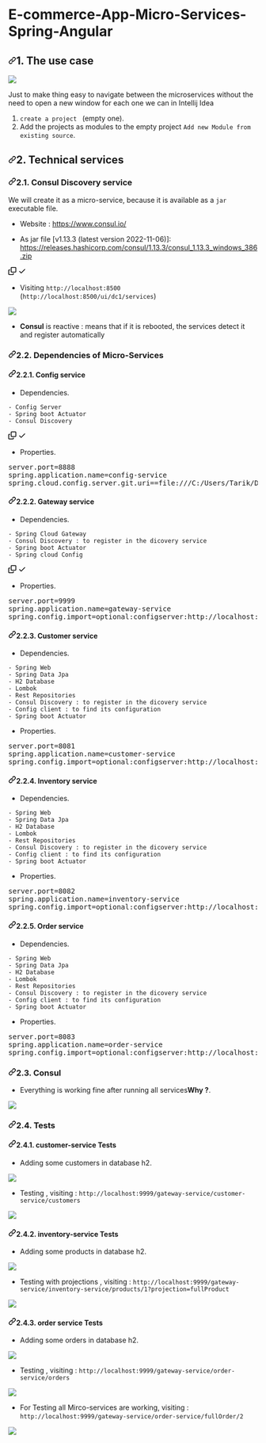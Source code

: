 <h1>E-commerce-App-Micro-Services-Spring-Angular</h1>
<h2 dir="auto"><a id="user-content-1-the-use-case" class="anchor" aria-hidden="true" href="#1-the-use-case"><svg class="octicon octicon-link" viewBox="0 0 16 16" version="1.1" width="16" height="16" aria-hidden="true"><path fill-rule="evenodd" d="M7.775 3.275a.75.75 0 001.06 1.06l1.25-1.25a2 2 0 112.83 2.83l-2.5 2.5a2 2 0 01-2.83 0 .75.75 0 00-1.06 1.06 3.5 3.5 0 004.95 0l2.5-2.5a3.5 3.5 0 00-4.95-4.95l-1.25 1.25zm-4.69 9.64a2 2 0 010-2.83l2.5-2.5a2 2 0 012.83 0 .75.75 0 001.06-1.06 3.5 3.5 0 00-4.95 0l-2.5 2.5a3.5 3.5 0 004.95 4.95l1.25-1.25a.75.75 0 00-1.06-1.06l-1.25 1.25a2 2 0 01-2.83 0z"></path></svg></a>1. <a name="user-content-theusecase"></a>The use case</h2>
<img src="https://github.com/TarikFERTAHI/E-commerce-App-Micro-Services-Spring-Angular/blob/main/pics/01 - Copy.png">
<p dir="auto">Just to make thing easy to navigate between the microservices without the need to open a new window for each one we can in Intellij Idea</p>
<ol dir="auto">
<li><code>create a project </code> (empty one).</li>
<li>Add the projects as modules to the empty project <code>Add new Module from existing source</code>.</li>
</ol>
<h2 dir="auto"><a id="user-content-2-technical-services" class="anchor" aria-hidden="true" href="#2-technical-services"><svg class="octicon octicon-link" viewBox="0 0 16 16" version="1.1" width="16" height="16" aria-hidden="true"><path fill-rule="evenodd" d="M7.775 3.275a.75.75 0 001.06 1.06l1.25-1.25a2 2 0 112.83 2.83l-2.5 2.5a2 2 0 01-2.83 0 .75.75 0 00-1.06 1.06 3.5 3.5 0 004.95 0l2.5-2.5a3.5 3.5 0 00-4.95-4.95l-1.25 1.25zm-4.69 9.64a2 2 0 010-2.83l2.5-2.5a2 2 0 012.83 0 .75.75 0 001.06-1.06 3.5 3.5 0 00-4.95 0l-2.5 2.5a3.5 3.5 0 004.95 4.95l1.25-1.25a.75.75 0 00-1.06-1.06l-1.25 1.25a2 2 0 01-2.83 0z"></path></svg></a>2. <a name="user-content-technicalservices"></a>Technical services</h2>
<h3 dir="auto"><a id="user-content-21-consul-discovery-service" class="anchor" aria-hidden="true" href="#21-consul-discovery-service"><svg class="octicon octicon-link" viewBox="0 0 16 16" version="1.1" width="16" height="16" aria-hidden="true"><path fill-rule="evenodd" d="M7.775 3.275a.75.75 0 001.06 1.06l1.25-1.25a2 2 0 112.83 2.83l-2.5 2.5a2 2 0 01-2.83 0 .75.75 0 00-1.06 1.06 3.5 3.5 0 004.95 0l2.5-2.5a3.5 3.5 0 00-4.95-4.95l-1.25 1.25zm-4.69 9.64a2 2 0 010-2.83l2.5-2.5a2 2 0 012.83 0 .75.75 0 001.06-1.06 3.5 3.5 0 00-4.95 0l-2.5 2.5a3.5 3.5 0 004.95 4.95l1.25-1.25a.75.75 0 00-1.06-1.06l-1.25 1.25a2 2 0 01-2.83 0z"></path></svg></a>2.1. <a name="user-content-consuldiscoveryservice"></a>Consul Discovery service</h3>
<p dir="auto">We will create it as a micro-service, because it is available as a <code>jar</code> executable file.</p>

<ul dir="auto">
<li>
<p dir="auto">Website : <a href="https://www.consul.io/" rel="nofollow">https://www.consul.io/</a></p>
</li>
<li>
<p dir="auto">As jar file [v1.13.3 (latest version 2022-11-06)]: <a href="https://releases.hashicorp.com/consul/1.13.3/consul_1.13.3_windows_386.zip" rel="nofollow">https://releases.hashicorp.com/consul/1.13.3/consul_1.13.3_windows_386.zip</a></p>
</li>
</ul>
<div class="zeroclipboard-container position-absolute right-0 top-0">
    <clipboard-copy aria-label="Copy" class="ClipboardButton btn js-clipboard-copy m-2 p-0 tooltipped-no-delay" data-copy-feedback="Copied!" data-tooltip-direction="w" value="$ docker run -d -p 8500:8500 -p 8600:8600/udp --name=my-consul consul agent -server -ui -node=server-1 -bootstrap-expect=1 -client=0.0.0.0
" tabindex="0" role="button">
      <svg aria-hidden="true" height="16" viewBox="0 0 16 16" version="1.1" width="16" data-view-component="true" class="octicon octicon-copy js-clipboard-copy-icon m-2">
    <path fill-rule="evenodd" d="M0 6.75C0 5.784.784 5 1.75 5h1.5a.75.75 0 010 1.5h-1.5a.25.25 0 00-.25.25v7.5c0 .138.112.25.25.25h7.5a.25.25 0 00.25-.25v-1.5a.75.75 0 011.5 0v1.5A1.75 1.75 0 019.25 16h-7.5A1.75 1.75 0 010 14.25v-7.5z"></path><path fill-rule="evenodd" d="M5 1.75C5 .784 5.784 0 6.75 0h7.5C15.216 0 16 .784 16 1.75v7.5A1.75 1.75 0 0114.25 11h-7.5A1.75 1.75 0 015 9.25v-7.5zm1.75-.25a.25.25 0 00-.25.25v7.5c0 .138.112.25.25.25h7.5a.25.25 0 00.25-.25v-7.5a.25.25 0 00-.25-.25h-7.5z"></path>
</svg>
      <svg aria-hidden="true" height="16" viewBox="0 0 16 16" version="1.1" width="16" data-view-component="true" class="octicon octicon-check js-clipboard-check-icon color-fg-success d-none m-2">
    <path fill-rule="evenodd" d="M13.78 4.22a.75.75 0 010 1.06l-7.25 7.25a.75.75 0 01-1.06 0L2.22 9.28a.75.75 0 011.06-1.06L6 10.94l6.72-6.72a.75.75 0 011.06 0z"></path>
</svg>
    </clipboard-copy>
  </div></div>
  <ul dir="auto">
<li>Visiting <code>http://localhost:8500</code> (<code>http://localhost:8500/ui/dc1/services</code>)</li>
</ul>
<img src="https://github.com/TarikFERTAHI/E-commerce-App-Micro-Services-Spring-Angular/blob/main/pics/01.1png.png">
<ul dir="auto">
<li><strong>Consul</strong> is reactive : means that if it is rebooted, the services detect it and register automatically</li>
</ul>
<h3 dir="auto"><a id="user-content-22-configuration-service" class="anchor" aria-hidden="true" href="#22-configuration-service"><svg class="octicon octicon-link" viewBox="0 0 16 16" version="1.1" width="16" height="16" aria-hidden="true"><path fill-rule="evenodd" d="M7.775 3.275a.75.75 0 001.06 1.06l1.25-1.25a2 2 0 112.83 2.83l-2.5 2.5a2 2 0 01-2.83 0 .75.75 0 00-1.06 1.06 3.5 3.5 0 004.95 0l2.5-2.5a3.5 3.5 0 00-4.95-4.95l-1.25 1.25zm-4.69 9.64a2 2 0 010-2.83l2.5-2.5a2 2 0 012.83 0 .75.75 0 001.06-1.06 3.5 3.5 0 00-4.95 0l-2.5 2.5a3.5 3.5 0 004.95 4.95l1.25-1.25a.75.75 0 00-1.06-1.06l-1.25 1.25a2 2 0 01-2.83 0z"></path></svg></a>2.2. <a name="user-content-configurationservice"></a>Dependencies of Micro-Services</h3>
<h4 dir="auto"><a id="user-content-221-config-service-dependencies" class="anchor" aria-hidden="true" href="#221-config-service-dependencies"><svg class="octicon octicon-link" viewBox="0 0 16 16" version="1.1" width="16" height="16" aria-hidden="true"><path fill-rule="evenodd" d="M7.775 3.275a.75.75 0 001.06 1.06l1.25-1.25a2 2 0 112.83 2.83l-2.5 2.5a2 2 0 01-2.83 0 .75.75 0 00-1.06 1.06 3.5 3.5 0 004.95 0l2.5-2.5a3.5 3.5 0 00-4.95-4.95l-1.25 1.25zm-4.69 9.64a2 2 0 010-2.83l2.5-2.5a2 2 0 012.83 0 .75.75 0 001.06-1.06 3.5 3.5 0 00-4.95 0l-2.5 2.5a3.5 3.5 0 004.95 4.95l1.25-1.25a.75.75 0 00-1.06-1.06l-1.25 1.25a2 2 0 01-2.83 0z"></path></svg></a>2.2.1. <a name="user-content-configservicedependencies"></a>Config service</h4>

  <ul dir="auto">
<li>Dependencies</strong>.</li>
</ul>

<div class="snippet-clipboard-content notranslate position-relative overflow-auto"><pre class="notranslate"><code>- Config Server
- Spring boot Actuator
- Consul Discovery
</code></pre><div class="zeroclipboard-container position-absolute right-0 top-0">
    <clipboard-copy aria-label="Copy" class="ClipboardButton btn js-clipboard-copy m-2 p-0 tooltipped-no-delay" data-copy-feedback="Copied!" data-tooltip-direction="w" value="- Config Server
- Spring boot Actuator
- Consul Discovery" tabindex="0" role="button">
      <svg aria-hidden="true" height="16" viewBox="0 0 16 16" version="1.1" width="16" data-view-component="true" class="octicon octicon-copy js-clipboard-copy-icon m-2">
    <path fill-rule="evenodd" d="M0 6.75C0 5.784.784 5 1.75 5h1.5a.75.75 0 010 1.5h-1.5a.25.25 0 00-.25.25v7.5c0 .138.112.25.25.25h7.5a.25.25 0 00.25-.25v-1.5a.75.75 0 011.5 0v1.5A1.75 1.75 0 019.25 16h-7.5A1.75 1.75 0 010 14.25v-7.5z"></path><path fill-rule="evenodd" d="M5 1.75C5 .784 5.784 0 6.75 0h7.5C15.216 0 16 .784 16 1.75v7.5A1.75 1.75 0 0114.25 11h-7.5A1.75 1.75 0 015 9.25v-7.5zm1.75-.25a.25.25 0 00-.25.25v7.5c0 .138.112.25.25.25h7.5a.25.25 0 00.25-.25v-7.5a.25.25 0 00-.25-.25h-7.5z"></path>
</svg>
      <svg aria-hidden="true" height="16" viewBox="0 0 16 16" version="1.1" width="16" data-view-component="true" class="octicon octicon-check js-clipboard-check-icon color-fg-success d-none m-2">
    <path fill-rule="evenodd" d="M13.78 4.22a.75.75 0 010 1.06l-7.25 7.25a.75.75 0 01-1.06 0L2.22 9.28a.75.75 0 011.06-1.06L6 10.94l6.72-6.72a.75.75 0 011.06 0z"></path>
</svg>
    </clipboard-copy>
  </div></div>
  
  <ul dir="auto">
<li>Properties</strong>.</li>
</ul>

<pre><span class="pl-k">server.port</span>=8888
<span class="pl-k">spring.application.name</span>=config-service
<span class="pl-k">spring.cloud.config.server.git.uri</span>==file:///C:/Users/Tarik/Desktop/Tarik/ENSET/S5/youssfi/Spring-Micro-Services-Consul-Config Gateway-Feign-Resilience4J/microservices-consul-config/config-repo // from where getting the config (repo local)</pre>

  
  <h4 dir="auto"><a id="user-content-231-gateway-service-dependencies" class="anchor" aria-hidden="true" href="#231-gateway-service-dependencies"><svg class="octicon octicon-link" viewBox="0 0 16 16" version="1.1" width="16" height="16" aria-hidden="true"><path fill-rule="evenodd" d="M7.775 3.275a.75.75 0 001.06 1.06l1.25-1.25a2 2 0 112.83 2.83l-2.5 2.5a2 2 0 01-2.83 0 .75.75 0 00-1.06 1.06 3.5 3.5 0 004.95 0l2.5-2.5a3.5 3.5 0 00-4.95-4.95l-1.25 1.25zm-4.69 9.64a2 2 0 010-2.83l2.5-2.5a2 2 0 012.83 0 .75.75 0 001.06-1.06 3.5 3.5 0 00-4.95 0l-2.5 2.5a3.5 3.5 0 004.95 4.95l1.25-1.25a.75.75 0 00-1.06-1.06l-1.25 1.25a2 2 0 01-2.83 0z"></path></svg></a>2.2.2. <a name="user-content-gatewayservicedependencies"></a>Gateway service</h4>
   <ul dir="auto">
<li>Dependencies</strong>.</li>
</ul>
  <div class="snippet-clipboard-content notranslate position-relative overflow-auto"><pre class="notranslate"><code>- Spring Cloud Gateway
- Consul Discovery : to register in the dicovery service
- Spring boot Actuator
- Spring cloud Config
</code></pre><div class="zeroclipboard-container position-absolute right-0 top-0">
    <clipboard-copy aria-label="Copy" class="ClipboardButton btn js-clipboard-copy m-2 p-0 tooltipped-no-delay" data-copy-feedback="Copied!" data-tooltip-direction="w" value="- Spring Cloud Gateway
- Consul Discovery : to register in the dicovery service
- Spring boot Actuator
- Spring cloud Config" tabindex="0" role="button">
      <svg aria-hidden="true" height="16" viewBox="0 0 16 16" version="1.1" width="16" data-view-component="true" class="octicon octicon-copy js-clipboard-copy-icon m-2">
    <path fill-rule="evenodd" d="M0 6.75C0 5.784.784 5 1.75 5h1.5a.75.75 0 010 1.5h-1.5a.25.25 0 00-.25.25v7.5c0 .138.112.25.25.25h7.5a.25.25 0 00.25-.25v-1.5a.75.75 0 011.5 0v1.5A1.75 1.75 0 019.25 16h-7.5A1.75 1.75 0 010 14.25v-7.5z"></path><path fill-rule="evenodd" d="M5 1.75C5 .784 5.784 0 6.75 0h7.5C15.216 0 16 .784 16 1.75v7.5A1.75 1.75 0 0114.25 11h-7.5A1.75 1.75 0 015 9.25v-7.5zm1.75-.25a.25.25 0 00-.25.25v7.5c0 .138.112.25.25.25h7.5a.25.25 0 00.25-.25v-7.5a.25.25 0 00-.25-.25h-7.5z"></path>
</svg>
      <svg aria-hidden="true" height="16" viewBox="0 0 16 16" version="1.1" width="16" data-view-component="true" class="octicon octicon-check js-clipboard-check-icon color-fg-success d-none m-2">
    <path fill-rule="evenodd" d="M13.78 4.22a.75.75 0 010 1.06l-7.25 7.25a.75.75 0 01-1.06 0L2.22 9.28a.75.75 0 011.06-1.06L6 10.94l6.72-6.72a.75.75 0 011.06 0z"></path>
</svg>
    </clipboard-copy>
  </div></div>
  
<ul dir="auto">
<li>Properties</strong>.</li>
</ul>

<pre><span class="pl-k">server.port</span>=9999
<span class="pl-k">spring.application.name</span>=gateway-service
<span class="pl-k">spring.config.import</span>=optional:configserver:http://localhost:8888</pre>
  
  <h4 dir="auto"><a id="user-content-311-customer-service-dependencies" class="anchor" aria-hidden="true" href="#311-customer-service-dependencies"><svg class="octicon octicon-link" viewBox="0 0 16 16" version="1.1" width="16" height="16" aria-hidden="true"><path fill-rule="evenodd" d="M7.775 3.275a.75.75 0 001.06 1.06l1.25-1.25a2 2 0 112.83 2.83l-2.5 2.5a2 2 0 01-2.83 0 .75.75 0 00-1.06 1.06 3.5 3.5 0 004.95 0l2.5-2.5a3.5 3.5 0 00-4.95-4.95l-1.25 1.25zm-4.69 9.64a2 2 0 010-2.83l2.5-2.5a2 2 0 012.83 0 .75.75 0 001.06-1.06 3.5 3.5 0 00-4.95 0l-2.5 2.5a3.5 3.5 0 004.95 4.95l1.25-1.25a.75.75 0 00-1.06-1.06l-1.25 1.25a2 2 0 01-2.83 0z"></path></svg></a>2.2.3. <a name="user-content-customerservicedependencies"></a>Customer service</h4>
   <ul dir="auto">
<li>Dependencies</strong>.</li>
</ul> 
<pre class="notranslate"><code>- Spring Web
- Spring Data Jpa
- H2 Database
- Lombok
- Rest Repositories
- Consul Discovery : to register in the dicovery service
- Config client : to find its configuration
- Spring boot Actuator
</code></pre>

  <ul dir="auto">
<li>Properties</strong>.</li>
</ul>

<pre><span class="pl-k">server.port</span>=8081
<span class="pl-k">spring.application.name</span>=customer-service
<span class="pl-k">spring.config.import</span>=optional:configserver:http://localhost:8888</pre>


  <h4 dir="auto"><a id="user-content-321-inventory-service-dependencies" class="anchor" aria-hidden="true" href="#321-inventory-service-dependencies"><svg class="octicon octicon-link" viewBox="0 0 16 16" version="1.1" width="16" height="16" aria-hidden="true"><path fill-rule="evenodd" d="M7.775 3.275a.75.75 0 001.06 1.06l1.25-1.25a2 2 0 112.83 2.83l-2.5 2.5a2 2 0 01-2.83 0 .75.75 0 00-1.06 1.06 3.5 3.5 0 004.95 0l2.5-2.5a3.5 3.5 0 00-4.95-4.95l-1.25 1.25zm-4.69 9.64a2 2 0 010-2.83l2.5-2.5a2 2 0 012.83 0 .75.75 0 001.06-1.06 3.5 3.5 0 00-4.95 0l-2.5 2.5a3.5 3.5 0 004.95 4.95l1.25-1.25a.75.75 0 00-1.06-1.06l-1.25 1.25a2 2 0 01-2.83 0z"></path></svg></a>2.2.4. <a name="user-content-inventoryservicedependencies"></a>Inventory service</h4>
<ul dir="auto">
<li>Dependencies</strong>.</li>
</ul>

<pre class="notranslate"><code>- Spring Web
- Spring Data Jpa
- H2 Database
- Lombok
- Rest Repositories
- Consul Discovery : to register in the dicovery service
- Config client : to find its configuration
- Spring boot Actuator
</code></pre>

 <ul dir="auto">
<li>Properties</strong>.</li>
</ul>

<pre><span class="pl-k">server.port</span>=8082
<span class="pl-k">spring.application.name</span>=inventory-service
<span class="pl-k">spring.config.import</span>=optional:configserver:http://localhost:8888</pre>


  <h4 dir="auto"><a id="user-content-331-order-service-dependencies" class="anchor" aria-hidden="true" href="#331-order-service-dependencies"><svg class="octicon octicon-link" viewBox="0 0 16 16" version="1.1" width="16" height="16" aria-hidden="true"><path fill-rule="evenodd" d="M7.775 3.275a.75.75 0 001.06 1.06l1.25-1.25a2 2 0 112.83 2.83l-2.5 2.5a2 2 0 01-2.83 0 .75.75 0 00-1.06 1.06 3.5 3.5 0 004.95 0l2.5-2.5a3.5 3.5 0 00-4.95-4.95l-1.25 1.25zm-4.69 9.64a2 2 0 010-2.83l2.5-2.5a2 2 0 012.83 0 .75.75 0 001.06-1.06 3.5 3.5 0 00-4.95 0l-2.5 2.5a3.5 3.5 0 004.95 4.95l1.25-1.25a.75.75 0 00-1.06-1.06l-1.25 1.25a2 2 0 01-2.83 0z"></path></svg></a>2.2.5. <a name="user-content-orderservicedependencies"></a>Order service</h4>
<ul dir="auto">
<li>Dependencies</strong>.</li>
</ul> 
<pre class="notranslate"><code>- Spring Web
- Spring Data Jpa
- H2 Database
- Lombok
- Rest Repositories
- Consul Discovery : to register in the dicovery service
- Config client : to find its configuration
- Spring boot Actuator
</code></pre>

<ul dir="auto">
<li>Properties</strong>.</li>
</ul>

<pre><span class="pl-k">server.port</span>=8083
<span class="pl-k">spring.application.name</span>=order-service
<span class="pl-k">spring.config.import</span>=optional:configserver:http://localhost:8888</pre>
<h3 dir="auto"><a id="user-content-34-consul-what-is-happening-" class="anchor" aria-hidden="true" href="#34-consul-what-is-happening-"><svg class="octicon octicon-link" viewBox="0 0 16 16" version="1.1" width="16" height="16" aria-hidden="true"><path fill-rule="evenodd" d="M7.775 3.275a.75.75 0 001.06 1.06l1.25-1.25a2 2 0 112.83 2.83l-2.5 2.5a2 2 0 01-2.83 0 .75.75 0 00-1.06 1.06 3.5 3.5 0 004.95 0l2.5-2.5a3.5 3.5 0 00-4.95-4.95l-1.25 1.25zm-4.69 9.64a2 2 0 010-2.83l2.5-2.5a2 2 0 012.83 0 .75.75 0 001.06-1.06 3.5 3.5 0 00-4.95 0l-2.5 2.5a3.5 3.5 0 004.95 4.95l1.25-1.25a.75.75 0 00-1.06-1.06l-1.25 1.25a2 2 0 01-2.83 0z"></path></svg></a>2.3. <a name="user-content-consulwhatishappening"></a>Consul</h3>
<ul dir="auto">
<li>Everything is working fine after running all services<strong>Why ?</strong>.</li>
</ul>
<img src="https://github.com/TarikFERTAHI/E-commerce-App-Micro-Services-Spring-Angular/blob/main/pics/02.png">
<h3 dir="auto"><a id="user-content-34-consul-what-is-happening-" class="anchor" aria-hidden="true" href="#34-consul-what-is-happening-"><svg class="octicon octicon-link" viewBox="0 0 16 16" version="1.1" width="16" height="16" aria-hidden="true"><path fill-rule="evenodd" d="M7.775 3.275a.75.75 0 001.06 1.06l1.25-1.25a2 2 0 112.83 2.83l-2.5 2.5a2 2 0 01-2.83 0 .75.75 0 00-1.06 1.06 3.5 3.5 0 004.95 0l2.5-2.5a3.5 3.5 0 00-4.95-4.95l-1.25 1.25zm-4.69 9.64a2 2 0 010-2.83l2.5-2.5a2 2 0 012.83 0 .75.75 0 001.06-1.06 3.5 3.5 0 00-4.95 0l-2.5 2.5a3.5 3.5 0 004.95 4.95l1.25-1.25a.75.75 0 00-1.06-1.06l-1.25 1.25a2 2 0 01-2.83 0z"></path></svg></a>2.4. <a name="user-content-consulwhatishappening"></a>Tests</h3>
<h4 dir="auto"><a id="user-content-337-order-service-creating-a-rest-controller" class="anchor" aria-hidden="true" href="#337-order-service-creating-a-rest-controller"><svg class="octicon octicon-link" viewBox="0 0 16 16" version="1.1" width="16" height="16" aria-hidden="true"><path fill-rule="evenodd" d="M7.775 3.275a.75.75 0 001.06 1.06l1.25-1.25a2 2 0 112.83 2.83l-2.5 2.5a2 2 0 01-2.83 0 .75.75 0 00-1.06 1.06 3.5 3.5 0 004.95 0l2.5-2.5a3.5 3.5 0 00-4.95-4.95l-1.25 1.25zm-4.69 9.64a2 2 0 010-2.83l2.5-2.5a2 2 0 012.83 0 .75.75 0 001.06-1.06 3.5 3.5 0 00-4.95 0l-2.5 2.5a3.5 3.5 0 004.95 4.95l1.25-1.25a.75.75 0 00-1.06-1.06l-1.25 1.25a2 2 0 01-2.83 0z"></path></svg></a>2.4.1. <a name="user-content-orderservicecreatingarestcontroller"></a>customer-service Tests</h4>
<ul dir="auto">
<li>Adding some customers in database h2</strong>.</li>
</ul>
<img src="https://github.com/TarikFERTAHI/E-commerce-App-Micro-Services-Spring-Angular/blob/main/pics/04.png">

<ul dir="auto">
<li>Testing , visiting : <code>http://localhost:9999/gateway-service/customer-service/customers</code></li>
</ul>
<img src="https://github.com/TarikFERTAHI/E-commerce-App-Micro-Services-Spring-Angular/blob/main/pics/gateway-customer.png">
<h4 dir="auto"><a id="user-content-337-order-service-creating-a-rest-controller" class="anchor" aria-hidden="true" href="#337-order-service-creating-a-rest-controller"><svg class="octicon octicon-link" viewBox="0 0 16 16" version="1.1" width="16" height="16" aria-hidden="true"><path fill-rule="evenodd" d="M7.775 3.275a.75.75 0 001.06 1.06l1.25-1.25a2 2 0 112.83 2.83l-2.5 2.5a2 2 0 01-2.83 0 .75.75 0 00-1.06 1.06 3.5 3.5 0 004.95 0l2.5-2.5a3.5 3.5 0 00-4.95-4.95l-1.25 1.25zm-4.69 9.64a2 2 0 010-2.83l2.5-2.5a2 2 0 012.83 0 .75.75 0 001.06-1.06 3.5 3.5 0 00-4.95 0l-2.5 2.5a3.5 3.5 0 004.95 4.95l1.25-1.25a.75.75 0 00-1.06-1.06l-1.25 1.25a2 2 0 01-2.83 0z"></path></svg></a>2.4.2. <a name="user-content-orderservicecreatingarestcontroller"></a>inventory-service Tests</h4>
<ul dir="auto">
<li>Adding some products in database h2</strong>.</li>
</ul>
<img src="https://github.com/TarikFERTAHI/E-commerce-App-Micro-Services-Spring-Angular/blob/main/pics/05.png">
<ul dir="auto">
<li>Testing with projections , visiting : <code>http://localhost:9999/gateway-service/inventory-service/products/1?projection=fullProduct</code></li>
</ul>
<img src="https://github.com/TarikFERTAHI/E-commerce-App-Micro-Services-Spring-Angular/blob/main/pics/gateway-inv-projection.png">

<h4 dir="auto"><a id="user-content-337-order-service-creating-a-rest-controller" class="anchor" aria-hidden="true" href="#337-order-service-creating-a-rest-controller"><svg class="octicon octicon-link" viewBox="0 0 16 16" version="1.1" width="16" height="16" aria-hidden="true"><path fill-rule="evenodd" d="M7.775 3.275a.75.75 0 001.06 1.06l1.25-1.25a2 2 0 112.83 2.83l-2.5 2.5a2 2 0 01-2.83 0 .75.75 0 00-1.06 1.06 3.5 3.5 0 004.95 0l2.5-2.5a3.5 3.5 0 00-4.95-4.95l-1.25 1.25zm-4.69 9.64a2 2 0 010-2.83l2.5-2.5a2 2 0 012.83 0 .75.75 0 001.06-1.06 3.5 3.5 0 00-4.95 0l-2.5 2.5a3.5 3.5 0 004.95 4.95l1.25-1.25a.75.75 0 00-1.06-1.06l-1.25 1.25a2 2 0 01-2.83 0z"></path></svg></a>2.4.3. <a name="user-content-orderservicecreatingarestcontroller"></a>order service Tests</h4>
<ul dir="auto">
<li>Adding some orders in database h2</strong>.</li>
</ul>
<img src="https://github.com/TarikFERTAHI/E-commerce-App-Micro-Services-Spring-Angular/blob/main/pics/07.png">

<ul dir="auto">
<li>Testing , visiting : <code>http://localhost:9999/gateway-service/order-service/orders</code></li>
</ul>
<img src="https://github.com/TarikFERTAHI/E-commerce-App-Micro-Services-Spring-Angular/blob/main/pics/gateway-order.png">
<ul dir="auto">
<li>For Testing all Mirco-services are working, visiting : <code>http://localhost:9999/gateway-service/order-service/fullOrder/2</code></li>
</ul>
<img src="https://github.com/TarikFERTAHI/E-commerce-App-Micro-Services-Spring-Angular/blob/main/pics/gatewayfullOrder.png">

